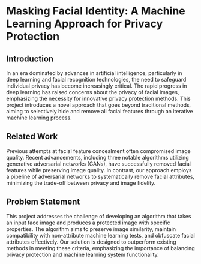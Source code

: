 # Masking Facial Identity: A Machine Learning Approach for Privacy Protection

## Introduction
In an era dominated by advances in artificial intelligence, particularly in deep learning and facial recognition technologies, the need to safeguard individual privacy has become increasingly critical. The rapid progress in deep learning has raised concerns about the privacy of facial images, emphasizing the necessity for innovative privacy protection methods. This project introduces a novel approach that goes beyond traditional methods, aiming to selectively hide and remove all facial features through an iterative machine learning process.

## Related Work
Previous attempts at facial feature concealment often compromised image quality. Recent advancements, including three notable algorithms utilizing generative adversarial networks (GANs), have successfully removed facial features while preserving image quality. In contrast, our approach employs a pipeline of adversarial networks to systematically remove facial attributes, minimizing the trade-off between privacy and image fidelity.

## Problem Statement
This project addresses the challenge of developing an algorithm that takes an input face image and produces a protected image with specific properties. The algorithm aims to preserve image similarity, maintain compatibility with non-attribute machine learning tests, and obfuscate facial attributes effectively. Our solution is designed to outperform existing methods in meeting these criteria, emphasizing the importance of balancing privacy protection and machine learning system functionality.